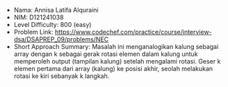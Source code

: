 - Nama: Annisa Latifa Alquraini
- NIM: D121241038
- Level Difficulty: 800 (easy)
- Problem Link: https://www.codechef.com/practice/course/interview-dsa/DSAPREP_09/problems/NEC
- Short Approach Summary: Masalah ini menganalogikan kalung sebagai array dengan k sebagai gerak rotasi elemen dalam kalung untuk memperoleh output (tampilan kalung) setelah mengalami rotasi. Geser k elemen pertama dari array (kalung) ke posisi akhir, seolah melakukan rotasi ke kiri sebanyak k langkah.

